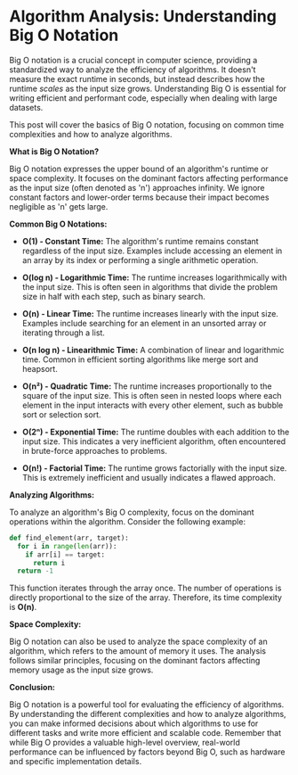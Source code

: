# Algorithm Analysis: Understanding Big O Notation

Big O notation is a crucial concept in computer science, providing a standardized way to analyze the efficiency of algorithms.  It doesn't measure the exact runtime in seconds, but instead describes how the runtime *scales* as the input size grows.  Understanding Big O is essential for writing efficient and performant code, especially when dealing with large datasets.

This post will cover the basics of Big O notation, focusing on common time complexities and how to analyze algorithms.

**What is Big O Notation?**

Big O notation expresses the upper bound of an algorithm's runtime or space complexity.  It focuses on the dominant factors affecting performance as the input size (often denoted as 'n') approaches infinity.  We ignore constant factors and lower-order terms because their impact becomes negligible as 'n' gets large.

**Common Big O Notations:**

* **O(1) - Constant Time:** The algorithm's runtime remains constant regardless of the input size.  Examples include accessing an element in an array by its index or performing a single arithmetic operation.

* **O(log n) - Logarithmic Time:** The runtime increases logarithmically with the input size.  This is often seen in algorithms that divide the problem size in half with each step, such as binary search.

* **O(n) - Linear Time:** The runtime increases linearly with the input size.  Examples include searching for an element in an unsorted array or iterating through a list.

* **O(n log n) - Linearithmic Time:** A combination of linear and logarithmic time.  Common in efficient sorting algorithms like merge sort and heapsort.

* **O(n²) - Quadratic Time:** The runtime increases proportionally to the square of the input size.  This is often seen in nested loops where each element in the input interacts with every other element, such as bubble sort or selection sort.

* **O(2ⁿ) - Exponential Time:** The runtime doubles with each addition to the input size.  This indicates a very inefficient algorithm, often encountered in brute-force approaches to problems.

* **O(n!) - Factorial Time:** The runtime grows factorially with the input size.  This is extremely inefficient and usually indicates a flawed approach.


**Analyzing Algorithms:**

To analyze an algorithm's Big O complexity, focus on the dominant operations within the algorithm.  Consider the following example:

```python
def find_element(arr, target):
  for i in range(len(arr)):
    if arr[i] == target:
      return i
  return -1
```

This function iterates through the array once.  The number of operations is directly proportional to the size of the array.  Therefore, its time complexity is **O(n)**.


**Space Complexity:**

Big O notation can also be used to analyze the space complexity of an algorithm, which refers to the amount of memory it uses.  The analysis follows similar principles, focusing on the dominant factors affecting memory usage as the input size grows.


**Conclusion:**

Big O notation is a powerful tool for evaluating the efficiency of algorithms.  By understanding the different complexities and how to analyze algorithms, you can make informed decisions about which algorithms to use for different tasks and write more efficient and scalable code.  Remember that while Big O provides a valuable high-level overview,  real-world performance can be influenced by factors beyond Big O, such as hardware and specific implementation details.
